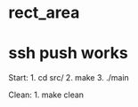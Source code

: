 # rect_area
# ssh push works

Start:
    1. cd src/
    2. make
    3. ./main

Clean:
    1. make clean
